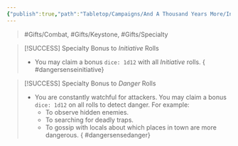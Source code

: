 ```yaml
---
{"publish":true,"path":"Tabletop/Campaigns/And A Thousand Years More/Inventory/Gifts/Danger Sense.md","permalink":"/tabletop/campaigns/and-a-thousand-years-more/inventory/gifts/danger-sense/","title":"Danger Sense"}
---
```



> #Gifts/Combat, #Gifts/Keystone, #Gifts/Specialty

> [!SUCCESS] Specialty Bonus to *Initiative* Rolls
> - You may claim a bonus `dice: 1d12` with all *Initiative* rolls.
{ #dangersenseinitiative}


> [!SUCCESS] Specialty Bonus to *Danger* Rolls
> - You are constantly watchful for attackers. You may claim a bonus `dice: 1d12` on all rolls to detect danger. For example:
> 	- To observe hidden enemies.
> 	- To searching for deadly traps.
> 	- To gossip with locals about which places in town are more dangerous.
{ #dangersensedanger}

